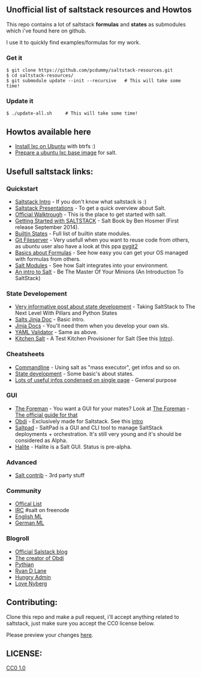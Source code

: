## Unofficial list of saltstack resources and Howtos

This repo contains a lot of saltstack **formulas** and **states** as submodules which i've found here on github.

I use it to quickly find examples/formulas for my work.

### Get it

    $ git clone https://github.com/pcdummy/saltstack-resources.git
    $ cd saltstack-resources/
    $ git submodule update --init --recursive   # This will take some time!
  
### Update it

    $ ./update-all.sh     # This will take some time!
  
## Howtos available here

* [Install lxc on Ubuntu](docs/ubuntu-lxc-install.md) with btrfs :)
* [Prepare a ubuntu lxc base image](docs/ubuntu-lxc-image.md) for salt.


## Usefull saltstack links:

### Quickstart

  * [Saltstack Intro](http://docs.saltstack.com/en/latest/topics/) - If you don't know what saltstack is :)
  * [Saltstack Presentations](https://github.com/bechtoldt/presentations) - To get a quick overview about Salt.
  * [Official Walktrough](http://salt.readthedocs.org/en/latest/topics/tutorials/walkthrough.html) - This is the place to get started with salt.
  * [Getting Started with SALTSTACK](https://github.com/benhosmer/getting-started-with-saltstack) - Salt Book by Ben Hosmer (First release September 2014).
  * [Builtin States](http://docs.saltstack.com/en/latest/ref/states/all/) - Full list of builtin state modules.
  * [Git Fileserver](http://salt.readthedocs.org/en/latest/topics/tutorials/gitfs.html#tutorial-gitfs) - Very usefull when you want to reuse code from others, as ubuntu user also have a look at this ppa [pygit2](https://launchpad.net/~dennis/+archive/ubuntu/python)
  * [Basics about Formulas](http://salt.readthedocs.org/en/latest/topics/development/conventions/formulas.html) - See how easy you can get your OS managed with formulas from others.
  * [Salt Modules](http://salt.readthedocs.org/en/latest/salt-modindex.html) - See how Salt integrates into your environment.
  * [An intro to Salt](http://dev.mlsdigital.net/posts/IntroToSaltStack/) - Be The Master Of Your Minions (An Introduction To SaltStack)

### State Developement
  * [Very informative post about state development](http://dev.mlsdigital.net/posts/SaltStackBeyondJinjaStates/) - Taking SaltStack to The Next Level With Pillars and Python States
  * [Salts Jinja Doc](http://docs.saltstack.com/en/latest/ref/renderers/all/salt.renderers.jinja.html) - Basic intro.
  * [Jinja Docs](http://jinja.pocoo.org/docs/dev/templates/) - You'll need them when you develop your own sls.
  * [YAML Validator](http://yaml-online-parser.appspot.com/) - Same as above.
  * [Kitchen Salt](https://github.com/simonmcc/kitchen-salt) - A Test Kitchen Provisioner for Salt (See this [Intro](https://github.com/simonmcc/kitchen-salt/blob/master/INTRODUCTION.md)).

### Cheatsheets

  * [Commandline](http://www.xenuser.org/saltstack-cheat-sheet/) - Using salt as "mass executor", get infos and so on.
  * [State development](https://github.com/saltstack/salt/wiki/Cheat-Sheet) - Some basic's about states.
  * [Lots of useful infos condensed on single page](https://gist.github.com/elmariofredo/8964467) - General purpose

### GUI

  * [The Foreman](http://docs.saltstack.com/en/latest/ref/pillar/all/salt.pillar.foreman.html) - You want a GUI for your mates? Look at [The Foreman](http://theforeman.org/) - [The official guide for that](https://github.com/theforeman/foreman_salt/wiki)
  * [Obdi](https://github.com/mclarkson/obdi) - Exclusively made for Saltstack. See this [intro](http://blogger.smorg.co.uk/2015/01/obdi-in-pictures.html)
  * [Saltpad](https://github.com/tinyclues/saltpad) - SaltPad is a GUI and CLI tool to manage SaltStack deployments + orchestration. It's still very young and it's should be considered as Alpha.
  * [Halite](https://github.com/saltstack/halite) - Halite is a Salt GUI. Status is pre-alpha.

### Advanced

  * [Salt contrib](https://github.com/saltstack/salt-contrib) - 3rd party stuff

### Community

  * [Offical List](http://www.saltstack.com/community/)
  * [IRC](https://webchat.freenode.net/?channels=salt) #salt on freenode
  * [English ML](https://groups.google.com/forum/#!forum/salt-users)
  * [German ML](https://groups.google.com/forum/#!forum/salt-users-de)

### Blogroll

  * [Official Salstack blog](http://www.saltstack.com/salt-blog/)
  * [The creator of Obdi](http://blogger.smorg.co.uk)
  * [Pythian](http://www.pythian.com/blog/tag/configuration-management/)
  * [Ryan D Lane](http://ryandlane.com/blog/)
  * [Hungry Admin](http://hungryadmin.com/)
  * [Love Nyberg](http://jacksoncage.se/)

## Contributing:

Clone this repo and make a pull request, i'll accept anything related to saltstack, just make sure you accept the CC0 license below.

Please preview your changes [here](http://tmpvar.com/markdown.html).

## LICENSE:

[CC0 1.0](https://creativecommons.org/publicdomain/zero/1.0/)
